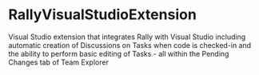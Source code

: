 # RallyVisualStudioExtension
Visual Studio extension that integrates Rally with Visual Studio including automatic creation of Discussions on Tasks when code is checked-in and the ability to perform basic editing of Tasks - all within the Pending Changes tab of Team Explorer
